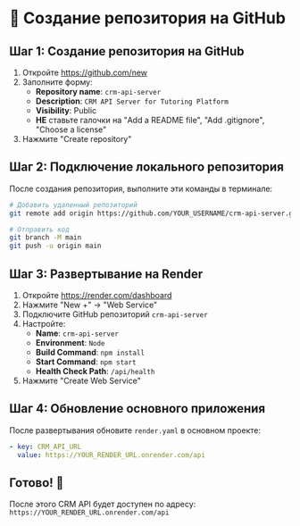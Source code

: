 # 🚀 Создание репозитория на GitHub

## Шаг 1: Создание репозитория на GitHub

1. Откройте https://github.com/new
2. Заполните форму:
   - **Repository name**: `crm-api-server`
   - **Description**: `CRM API Server for Tutoring Platform`
   - **Visibility**: Public
   - **НЕ** ставьте галочки на "Add a README file", "Add .gitignore", "Choose a license"
3. Нажмите "Create repository"

## Шаг 2: Подключение локального репозитория

После создания репозитория, выполните эти команды в терминале:

```bash
# Добавить удаленный репозиторий
git remote add origin https://github.com/YOUR_USERNAME/crm-api-server.git

# Отправить код
git branch -M main
git push -u origin main
```

## Шаг 3: Развертывание на Render

1. Откройте https://render.com/dashboard
2. Нажмите "New +" → "Web Service"
3. Подключите GitHub репозиторий `crm-api-server`
4. Настройте:
   - **Name**: `crm-api-server`
   - **Environment**: `Node`
   - **Build Command**: `npm install`
   - **Start Command**: `npm start`
   - **Health Check Path**: `/api/health`
5. Нажмите "Create Web Service"

## Шаг 4: Обновление основного приложения

После развертывания обновите `render.yaml` в основном проекте:

```yaml
- key: CRM_API_URL
  value: https://YOUR_RENDER_URL.onrender.com/api
```

## Готово! 🎉

После этого CRM API будет доступен по адресу:
`https://YOUR_RENDER_URL.onrender.com/api` 
